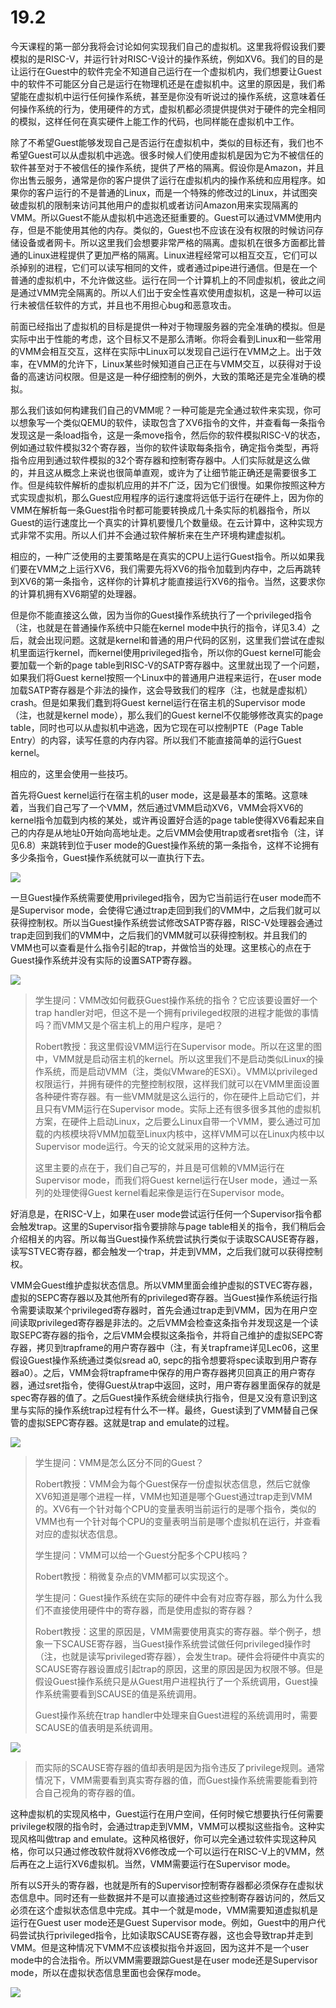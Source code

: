 # 19.2

今天课程的第一部分我将会讨论如何实现我们自己的虚拟机。这里我将假设我们要模拟的是RISC-V，并运行针对RISC-V设计的操作系统，例如XV6。我们的目的是让运行在Guest中的软件完全不知道自己运行在一个虚拟机内，我们想要让Guest中的软件不可能区分自己是运行在物理机还是在虚拟机中。这里的原因是，我们希望能在虚拟机中运行任何操作系统，甚至是你没有听说过的操作系统，这意味着任何操作系统的行为，使用硬件的方式，虚拟机都必须提供提供对于硬件的完全相同的模拟，这样任何在真实硬件上能工作的代码，也同样能在虚拟机中工作。

除了不希望Guest能够发现自己是否运行在虚拟机中，类似的目标还有，我们也不希望Guest可以从虚拟机中逃逸。很多时候人们使用虚拟机是因为它为不被信任的软件甚至对于不被信任的操作系统，提供了严格的隔离。假设你是Amazon，并且你出售云服务，通常是你的客户提供了运行在虚拟机内的操作系统和应用程序。如果你的客户运行的不是普通的Linux，而是一个特殊的修改过的Linux，并试图突破虚拟机的限制来访问其他用户的虚拟机或者访问Amazon用来实现隔离的VMM。所以Guest不能从虚拟机中逃逸还挺重要的。Guest可以通过VMM使用内存，但是不能使用其他的内存。类似的，Guest也不应该在没有权限的时候访问存储设备或者网卡。所以这里我们会想要非常严格的隔离。虚拟机在很多方面都比普通的Linux进程提供了更加严格的隔离。Linux进程经常可以相互交互，它们可以杀掉别的进程，它们可以读写相同的文件，或者通过pipe进行通信。但是在一个普通的虚拟机中，不允许做这些。运行在同一个计算机上的不同虚拟机，彼此之间是通过VMM完全隔离的。所以人们出于安全性喜欢使用虚拟机，这是一种可以运行未被信任软件的方式，并且也不用担心bug和恶意攻击。

前面已经指出了虚拟机的目标是提供一种对于物理服务器的完全准确的模拟。但是实际中出于性能的考虑，这个目标又不是那么清晰。你将会看到Linux和一些常用的VMM会相互交互，这样在实际中Linux可以发现自己运行在VMM之上。出于效率，在VMM的允许下，Linux某些时候知道自己正在与VMM交互，以获得对于设备的高速访问权限。但是这是一种仔细控制的例外，大致的策略还是完全准确的模拟。

那么我们该如何构建我们自己的VMM呢？一种可能是完全通过软件来实现，你可以想象写一个类似QEMU的软件，读取包含了XV6指令的文件，并查看每一条指令发现这是一条load指令，这是一条move指令，然后你的软件模拟RISC-V的状态，例如通过软件模拟32个寄存器，当你的软件读取每条指令，确定指令类型，再将指令应用到通过软件模拟的32个寄存器和控制寄存器中。人们实际就是这么做的，并且这从概念上来说也很简单直观，或许为了让细节能正确还是需要很多工作。但是纯软件解析的虚拟机应用的并不广泛，因为它们很慢。如果你按照这种方式实现虚拟机，那么Guest应用程序的运行速度将远低于运行在硬件上，因为你的VMM在解析每一条Guest指令时都可能要转换成几十条实际的机器指令，所以Guest的运行速度比一个真实的计算机要慢几个数量级。在云计算中，这种实现方式非常不实用。所以人们并不会通过软件解析来在生产环境构建虚拟机。

相应的，一种广泛使用的主要策略是在真实的CPU上运行Guest指令。所以如果我们要在VMM之上运行XV6，我们需要先将XV6的指令加载到内存中，之后再跳转到XV6的第一条指令，这样你的计算机才能直接运行XV6的指令。当然，这要求你的计算机拥有XV6期望的处理器。

但是你不能直接这么做，因为当你的Guest操作系统执行了一个privileged指令（注，也就是在普通操作系统中只能在kernel mode中执行的指令，详见3.4）之后，就会出现问题。这就是kernel和普通的用户代码的区别，这里我们尝试在虚拟机里面运行kernel，而kernel使用privileged指令，所以你的Guest kernel可能会要加载一个新的page table到RISC-V的SATP寄存器中。这里就出现了一个问题，如果我们将Guest kernel按照一个Linux中的普通用户进程来运行，在user mode加载SATP寄存器是个非法的操作，这会导致我们的程序（注，也就是虚拟机）crash。但是如果我们蠢到将Guest kernel运行在宿主机的Supervisor mode（注，也就是kernel mode），那么我们的Guest kernel不仅能够修改真实的page table，同时也可以从虚拟机中逃逸，因为它现在可以控制PTE（Page Table Entry）的内容，读写任意的内存内容。所以我们不能直接简单的运行Guest kernel。

相应的，这里会使用一些技巧。

首先将Guest kernel运行在宿主机的user mode，这是最基本的策略。这意味着，当我们自己写了一个VMM，然后通过VMM启动XV6，VMM会将XV6的kernel指令加载到内核的某处，或许再设置好合适的page table使得XV6看起来自己的内存是从地址0开始向高地址走。之后VMM会使用trap或者sret指令（注，详见6.8）来跳转到位于user mode的Guest操作系统的第一条指令，这样不论拥有多少条指令，Guest操作系统就可以一直执行下去。

![](../.gitbook/assets/image%20%28728%29.png)

一旦Guest操作系统需要使用privileged指令，因为它当前运行在user mode而不是Supervisor mode，会使得它通过trap走回到我们的VMM中，之后我们就可以获得控制权。所以当Guest操作系统尝试修改SATP寄存器，RISC-V处理器会通过trap走回到我们的VMM中，之后我们的VMM就可以获得控制权。并且我们的VMM也可以查看是什么指令引起的trap，并做恰当的处理。这里核心的点在于Guest操作系统并没有实际的设置SATP寄存器。

![](../.gitbook/assets/image%20%28726%29.png)



> 学生提问：VMM改如何截获Guest操作系统的指令？它应该要设置好一个trap handler对吧，但这不是一个拥有privileged权限的进程才能做的事情吗？而VMM又是个宿主机上的用户程序，是吧？
>
> Robert教授：我这里假设VMM运行在Supervisor mode。所以在这里的图中，VMM就是启动宿主机的kernel。所以这里我们不是启动类似Linux的操作系统，而是启动VMM（注，类似VMware的ESXi）。VMM以privileged权限运行，并拥有硬件的完整控制权限，这样我们就可以在VMM里面设置各种硬件寄存器。有一些VMM就是这么运行的，你在硬件上启动它们，并且只有VMM运行在Supervisor mode。实际上还有很多很多其他的虚拟机方案，在硬件上启动Linux，之后要么Linux自带一个VMM，要么通过可加载的内核模块将VMM加载至Linux内核中，这样VMM可以在Linux内核中以Supervisor mode运行。今天的论文就采用的这种方法。
>
> 这里主要的点在于，我们自己写的，并且是可信赖的VMM运行在Supervisor mode，而我们将Guest kernel运行在User mode，通过一系列的处理使得Guest kernel看起来像是运行在Supervisor mode。

好消息是，在RISC-V上，如果在user mode尝试运行任何一个Supervisor指令都会触发trap。这里的Supervisor指令要排除与page table相关的指令，我们稍后会介绍相关的内容。所以每当Guest操作系统尝试执行类似于读取SCAUSE寄存器，读写STVEC寄存器，都会触发一个trap，并走到VMM，之后我们就可以获得控制权。

VMM会Guest维护虚拟状态信息。所以VMM里面会维护虚拟的STVEC寄存器，虚拟的SEPC寄存器以及其他所有的privileged寄存器。当Guest操作系统运行指令需要读取某个privileged寄存器时，首先会通过trap走到VMM，因为在用户空间读取privileged寄存器是非法的。之后VMM会检查这条指令并发现这是一个读取SEPC寄存器的指令，之后VMM会模拟这条指令，并将自己维护的虚拟SEPC寄存器，拷贝到trapframe的用户寄存器中（注，有关trapframe详见Lec06，这里假设Guest操作系统通过类似sread a0, sepc的指令想要将spec读取到用户寄存器a0）。之后，VMM会将trapframe中保存的用户寄存器拷贝回真正的用户寄存器，通过sret指令，使得Guest从trap中返回，这时，用户寄存器里面保存的就是spec寄存器的值了。之后Guest操作系统会继续执行指令，但是又没有意识到这里与实际的操作系统trap过程有什么不一样。最终，Guest读到了VMM替自己保管的虚拟SEPC寄存器。这就是trap and emulate的过程。

![](../.gitbook/assets/image%20%28732%29.png)

> 学生提问：VMM是怎么区分不同的Guest？
>
> Robert教授：VMM会为每个Guest保存一份虚拟状态信息，然后它就像XV6知道是哪个进程一样，VMM也知道是哪个Guest通过trap走到VMM的。XV6有一个针对每个CPU的变量表明当前运行的是哪个指令，类似的VMM也有一个针对每个CPU的变量表明当前是哪个虚拟机在运行，并查看对应的虚拟状态信息。
>
> 学生提问：VMM可以给一个Guest分配多个CPU核吗？
>
> Robert教授：稍微复杂点的VMM都可以实现这个。
>
> 学生提问：Guest操作系统在实际的硬件中会有对应寄存器，那么为什么我们不直接使用硬件中的寄存器，而是使用虚拟的寄存器？
>
> Robert教授：这里的原因是，VMM需要使用真实的寄存器。举个例子，想象一下SCAUSE寄存器，当Guest操作系统尝试做任何privileged操作时（注，也就是读写privileged寄存器），会发生trap。硬件会将硬件中真实的SCAUSE寄存器设置成引起trap的原因，这里的原因是因为权限不够。但是假设Guest操作系统只是从Guest用户进程执行了一个系统调用，Guest操作系统需要看到SCAUSE的值是系统调用。
>
> Guest操作系统在trap handler中处理来自Guest进程的系统调用时，需要SCAUSE的值表明是系统调用。

![](../.gitbook/assets/image%20%28733%29.png)

> 而实际的SCAUSE寄存器的值却表明是因为指令违反了privilege规则。通常情况下，VMM需要看到真实寄存器的值，而Guest操作系统需要能看到符合自己视角的寄存器的值。

这种虚拟机的实现风格中，Guest运行在用户空间，任何时候它想要执行任何需要privilege权限的指令时，会通过trap走到VMM，VMM可以模拟这些指令。这种实现风格叫做trap and emulate。这种风格很好，你可以完全通过软件实现这种风格，你可以只通过修改软件就将XV6修改成一个可以运行在RISC-V上的VMM，然后再在之上运行XV6虚拟机。当然，VMM需要运行在Supervisor mode。

所有以S开头的寄存器，也就是所有的Supervisor控制寄存器都必须保存在虚拟状态信息中。同时还有一些数据并不是可以直接通过这些控制寄存器访问的，然后又必须在这个虚拟状态信息中完成。其中一个就是mode，VMM需要知道虚拟机是运行在Guest user mode还是Guest Supervisor mode。例如，Guest中的用户代码尝试执行privileged指令，比如读取SCAUSE寄存器，这也会导致trap并走到VMM。但是这种情况下VMM不应该模拟指令并返回，因为这并不是一个user mode中的合法指令。所以VMM需要跟踪Guest是在user mode还是Supervisor mode，所以在虚拟状态信息里面也会保存mode。

![](../.gitbook/assets/image%20%28729%29.png)

